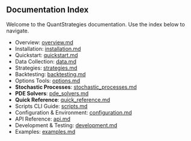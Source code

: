 ## Documentation Index

Welcome to the QuantStrategies documentation. Use the index below to navigate.

- Overview: [overview.md](overview.md)
- Installation: [installation.md](installation.md)
- Quickstart: [quickstart.md](quickstart.md)
- Data Collection: [data.md](data.md)
- Strategies: [strategies.md](strategies.md)
- Backtesting: [backtesting.md](backtesting.md)
- Options Tools: [options.md](options.md)
- **Stochastic Processes**: [stochastic_processes.md](stochastic_processes.md)
- **PDE Solvers**: [pde_solvers.md](pde_solvers.md)
- **Quick Reference**: [quick_reference.md](quick_reference.md)
- Scripts CLI Guide: [scripts.md](scripts.md)
- Configuration & Environment: [configuration.md](configuration.md)
- API Reference: [api.md](api.md)
- Development & Testing: [development.md](development.md)
- Examples: [examples.md](examples.md)

